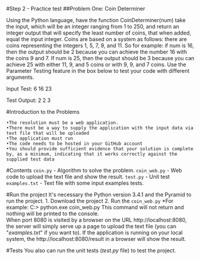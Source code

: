 #Step 2 - Practice test
##Problem One: Coin Determiner

Using the Python language, have the function CoinDeterminer(num) take the input, which will be an integer ranging from 1 to
250, and return an integer output that will specify the least number of coins, that when added, equal the input integer. 
Coins are based on a system as follows: there are coins representing the integers 1, 5, 7, 9, and 11. So for example: 
if num is 16, then the output should be 2 because you can achieve the number 16 with the coins 9 and 7. If num is 25, 
then the output should be 3 because you can achieve 25 with either 11, 9, and 5 coins or with 9, 9, and 7 coins. 
Use the Parameter Testing feature in the box below to test your code with different arguments.

Input Test:
6
16
23

Test Output:
2
2
3

#Introduction to the Problems

    •The resolution must be a web application.
    •There must be a way to supply the application with the input data via text file that will be uploaded
    •The application must run
    •The code needs to be hosted in your GitHub account
    •You should provide sufficient evidence that your solution is complete by, as a minimum, indicating that it works correctly against the supplied test data

#Contents
    `coin.py` - Algorithm to solve the problem.
    `coin_web.py` - Web code to upload the text file and show the result.
    `test.py` - Unit test
    `examples.txt` - Text file with some input examples tests.
    
#Run the project
It's necessary the Python version 3.4.1 and the Pyramid to run the project.
    1. Download the project
    2. Run the `coin_web.py` 
        *For example: 
            C:\> python.exe coin_web.py
        This command will not return and nothing will be printed to the console.    
        When port 8080 is visited by a browser on the URL http://localhost:8080, the server will simply serve up a page to upload the text file (you can "_examples.txt_" if you want to). 
        If the application is running on your local system, the http://localhost:8080/result in a browser will show the result.

#Tests
You also can run the unit tests (_test.py_ file)  to test the project.